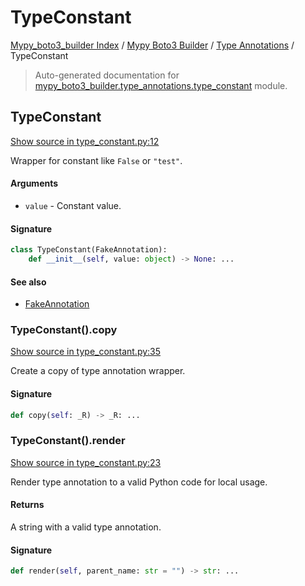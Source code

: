 # TypeConstant

[Mypy_boto3_builder Index](../../README.md#mypy_boto3_builder-index) /
[Mypy Boto3 Builder](../index.md#mypy-boto3-builder) /
[Type Annotations](./index.md#type-annotations) /
TypeConstant

> Auto-generated documentation for [mypy_boto3_builder.type_annotations.type_constant](https://github.com/youtype/mypy_boto3_builder/blob/main/mypy_boto3_builder/type_annotations/type_constant.py) module.

## TypeConstant

[Show source in type_constant.py:12](https://github.com/youtype/mypy_boto3_builder/blob/main/mypy_boto3_builder/type_annotations/type_constant.py#L12)

Wrapper for constant like `False` or `"test"`.

#### Arguments

- `value` - Constant value.

#### Signature

```python
class TypeConstant(FakeAnnotation):
    def __init__(self, value: object) -> None: ...
```

#### See also

- [FakeAnnotation](./fake_annotation.md#fakeannotation)

### TypeConstant().copy

[Show source in type_constant.py:35](https://github.com/youtype/mypy_boto3_builder/blob/main/mypy_boto3_builder/type_annotations/type_constant.py#L35)

Create a copy of type annotation wrapper.

#### Signature

```python
def copy(self: _R) -> _R: ...
```

### TypeConstant().render

[Show source in type_constant.py:23](https://github.com/youtype/mypy_boto3_builder/blob/main/mypy_boto3_builder/type_annotations/type_constant.py#L23)

Render type annotation to a valid Python code for local usage.

#### Returns

A string with a valid type annotation.

#### Signature

```python
def render(self, parent_name: str = "") -> str: ...
```
